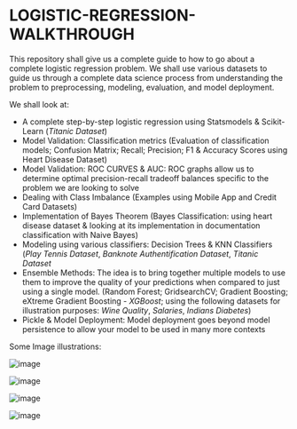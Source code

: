 # LOGISTIC-REGRESSION-WALKTHROUGH

This repository shall give us a complete guide to how to go about a complete logistic regression problem. 
We shall use various datasets to guide us through a complete data science process from understanding the problem to preprocessing, modeling, evaluation, and model deployment.

We shall look at:
 - A complete step-by-step logistic regression using Statsmodels & Scikit-Learn (*Titanic Dataset*)
 - Model Validation: Classification metrics (Evaluation of classification models; Confusion Matrix; Recall; Precision; F1 & Accuracy Scores using Heart Disease Dataset)
 - Model Validation: ROC CURVES & AUC: ROC graphs allow us to determine optimal precision-recall tradeoff balances specific to the problem we are looking to solve
 - Dealing with Class Imbalance (Examples using Mobile App and Credit Card Datasets)
 - Implementation of Bayes Theorem (Bayes Classification: using heart disease dataset & looking at its implementation in documentation classification with Naive Bayes)
 - Modeling using various classifiers: Decision Trees & KNN Classifiers (*Play Tennis Dataset*, *Banknote Authentification Dataset*, *Titanic Dataset*
 - Ensemble Methods: The idea is to bring together multiple models to use them to improve the quality of your predictions when compared to just using a single model. (Random Forest; GridsearchCV; Gradient Boosting; eXtreme Gradient Boosting - *XGBoost*; using the following datasets for illustration purposes: *Wine Quality*, *Salaries*, *Indians Diabetes*)
 - Pickle & Model Deployment: Model deployment goes beyond model persistence to allow your model to be used in many more contexts

Some Image illustrations:

![image](https://github.com/MarvinAgumba/LOGISTIC-REGRESSION-WALKTHROUGH-/assets/122484885/b82aa4cc-0cb0-431e-91a2-5e06458f67c4)

![image](https://github.com/MarvinAgumba/LOGISTIC-REGRESSION-WALKTHROUGH-/assets/122484885/ab11f1c8-3476-456f-893c-e21823312e33)

![image](https://github.com/MarvinAgumba/LOGISTIC-REGRESSION-WALKTHROUGH-/assets/122484885/f6e476c3-2c41-4158-a5f1-d6fee24fda1b)

![image](https://github.com/MarvinAgumba/LOGISTIC-REGRESSION-WALKTHROUGH-/assets/122484885/35e12ec6-3c7e-45fb-bafd-dc56571f8b14)
